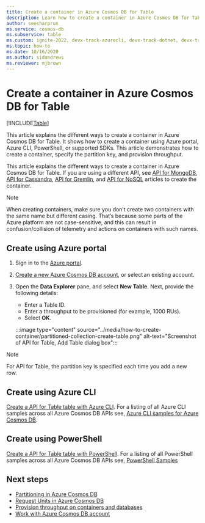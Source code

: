 ```yaml
---
title: Create a container in Azure Cosmos DB for Table
description: Learn how to create a container in Azure Cosmos DB for Table by using Azure portal, .NET, Java, Python, Node.js, and other SDKs. 
author: seesharprun
ms.service: cosmos-db
ms.subservice: table
ms.custom: ignite-2022, devx-track-azurecli, devx-track-dotnet, devx-track-extended-java, devx-track-python
ms.topic: how-to
ms.date: 10/16/2020
ms.author: sidandrews
ms.reviewer: mjbrown 
---
```


# Create a container in Azure Cosmos DB for Table
[!INCLUDE[Table](../includes/appliesto-table.md)]

This article explains the different ways to create a container in Azure Cosmos DB for Table. It shows how to create a container using Azure portal, Azure CLI, PowerShell, or supported SDKs. This article demonstrates how to create a container, specify the partition key, and provision throughput.

This article explains the different ways to create a container in Azure Cosmos DB for Table. If you are using a different API, see [API for MongoDB](../mongodb/how-to-create-container.md), [API for Cassandra](../cassandra/how-to-create-container.md), [API for Gremlin](../gremlin/how-to-create-container.md), and [API for NoSQL](../how-to-create-container.md) articles to create the container.

> [!NOTE]
> When creating containers, make sure you don’t create two containers with the same name but different casing. That’s because some parts of the Azure platform are not case-sensitive, and this can result in confusion/collision of telemetry and actions on containers with such names.

## <a id="portal-table"></a>Create using Azure portal

1. Sign in to the [Azure portal](https://portal.azure.com/).

1. [Create a new Azure Cosmos DB account](quickstart-dotnet.md#create-an-azure-cosmos-db-account), or select an existing account.

1. Open the **Data Explorer** pane, and select **New Table**. Next, provide the following details:

   * Enter a Table ID.
   * Enter a throughput to be provisioned (for example, 1000 RUs).
   * Select **OK**.

    :::image type="content" source="../media/how-to-create-container/partitioned-collection-create-table.png" alt-text="Screenshot of API for Table, Add Table dialog box":::

> [!Note]
> For API for Table, the partition key is specified each time you add a new row.

## <a id="cli-mongodb"></a>Create using Azure CLI

[Create a API for Table table with Azure CLI](../scripts/cli/table/create.md). For a listing of all Azure CLI samples across all Azure Cosmos DB APIs see, [Azure CLI samples for Azure Cosmos DB](cli-samples.md).

## Create using PowerShell

[Create a API for Table table with PowerShell](../scripts/powershell/table/create.md). For a listing of all PowerShell samples across all Azure Cosmos DB APIs see, [PowerShell Samples](powershell-samples.md)

## Next steps

* [Partitioning in Azure Cosmos DB](../partitioning-overview.md)
* [Request Units in Azure Cosmos DB](../request-units.md)
* [Provision throughput on containers and databases](../set-throughput.md)
* [Work with Azure Cosmos DB account](../resource-model.md)
